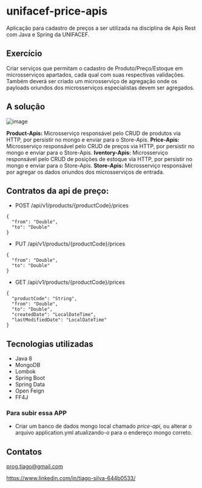 # unifacef-price-apis

Aplicação para cadastro de preços a ser utilizada na disciplina de Apis Rest com Java e Spring da UNIFACEF. 

## Exercício

Criar serviços que permitam o cadastro de Produto/Preço/Estoque em microsserviços apartados, cada qual com suas respectivas validações.
Também deverá ser criado um microsserviço de agregação onde os payloads oriundos dos microsserviços especialistas devem ser agregados.

## A solução

![image](https://user-images.githubusercontent.com/595044/144319403-2fe3b312-4a9d-4df8-9d21-e79558bb52f6.png)

**Product-Apis:** Microsserviço responsável pelo CRUD de produtos via HTTP, por persistir no mongo e enviar para o Store-Apis.
**Price-Apis:** Microsserviço responsável pelo CRUD de preços via HTTP, por persistir no mongo e enviar para o Store-Apis.
**Iventory-Apis:** Microsserviço responsável pelo CRUD de posições de estoque via HTTP, por persistir no mongo e enviar para o Store-Apis.
**Store-Apis:** Microsserviço responsável por agregar os dados oriundos dos microsserviços de entrada.

## Contratos da api de preço:

- POST /api/v1/products/{productCode}/prices

```
{
  "from": "Double",
  "to": "Double"
}
```


- PUT /api/v1/products/{productCode}/prices

```
{
  "from": "Double",
  "to": "Double"
}
```

- GET /api/v1/products/{productCode}/prices

```
{
  "productCode": "String",
  "from": "Double",
  "to": "Double",
  "createdDate": "LocalDateTime",
  "lastModifiedDate": "LocalDateTime"
}
```

## Tecnologias utilizadas

- Java 8
- MongoDB
- Lombok
- Spring Boot
- Spring Data
- Open Feign
- FF4J

### Para subir essa APP

- Criar um banco de dados mongo local chamado *price-api*, ou alterar o arquivo application.yml atualizando-o para o endereço mongo correto.

## Contatos

prog.tiago@gmail.com

https://www.linkedin.com/in/tiago-silva-644b0533/



